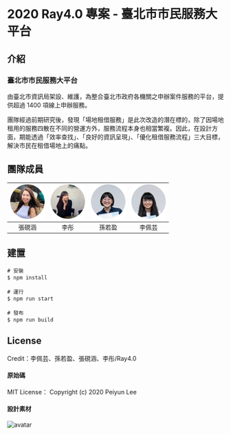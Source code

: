 
# 2020 Ray4.0 專案 - 臺北市市民服務大平台

## 介紹
### 臺北市市民服務大平台
由臺北市資訊局架設、維護，為整合臺北市政府各機關之申辦案件服務的平台，提供超過 1400 項線上申辦服務。

團隊經過前期研究後，發現「場地租借服務」是此次改造的潛在標的，除了因場地租用的服務四散在不同的營運方外，服務流程本身也相當繁複。因此，在設計方面，期能透過「效率查找」、「良好的資訊呈現」、「優化租借服務流程」三大目標，解決市民在租借場地上的痛點。

## 團隊成員
| ![avatar](https://github.com/PEIYUNLEE/Ray4.0_TaipeiCitizenServicePlatform/blob/master/src/assets/images/Contributors/h.jpg?raw=true) |  ![avatar](https://github.com/PEIYUNLEE/Ray4.0_TaipeiCitizenServicePlatform/blob/master/src/assets/images/Contributors/t.jpg?raw=true) |  ![avatar](https://github.com/PEIYUNLEE/Ray4.0_TaipeiCitizenServicePlatform/blob/master/src/assets/images/Contributors/s.jpg?raw=true) | ![avatar](https://github.com/PEIYUNLEE/Ray4.0_TaipeiCitizenServicePlatform/blob/master/src/assets/images/Contributors/p.jpg?raw=true)|
| :----: | :----: | :----: |:----:|
| 張硯涵 | 李彤 | 孫若盈 | 李佩芸 |

## 建置
```
# 安裝
$ npm install

# 運行
$ npm run start

# 發布
$ npm run build
```

## License
Credit：李佩芸、孫若盈、張硯涵、李彤/Ray4.0
#### 原始碼
MIT License：
Copyright (c) 2020 Peiyun Lee

#### 設計素材
![avatar](https://i.creativecommons.org/l/by-nc/3.0/tw/88x31.png)


